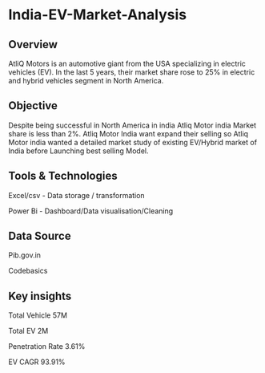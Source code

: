 # India-EV-Market-Analysis

   ##   Overview

  AtliQ Motors is an automotive giant from the USA specializing in electric vehicles (EV). In the last 5 years, their market share rose to 25% in electric and hybrid vehicles segment in North America.

## Objective
 Despite being successful in North America in india  Atliq Motor india Market share is less than 2%. Atliq Motor India want expand their selling  so Atliq Motor india wanted a detailed market study of existing EV/Hybrid market of India before Launching best selling Model.

 ## Tools & Technologies

 Excel/csv - Data storage / transformation 
 
 Power Bi - Dashboard/Data visualisation/Cleaning

 ## Data Source 
 Pib.gov.in
 
Codebasics 

##  Key insights

Total Vehicle 57M

Total EV 2M

Penetration Rate 3.61%

EV CAGR  93.91%
 
